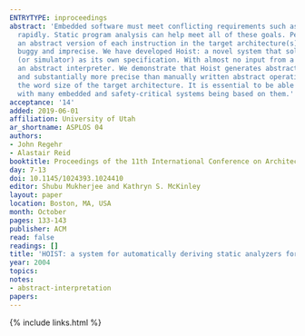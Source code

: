 ```yaml
---
ENTRYTYPE: inproceedings
abstract: 'Embedded software must meet conflicting requirements such as be- ing highly reliable, running on resource-constrained platforms, and being developed
  rapidly. Static program analysis can help meet all of these goals. People developing analyzers for embedded object code face a difficult problem: writing
  an abstract version of each instruction in the target architecture(s). This is currently done by hand, resulting in abstract operations that are both
  buggy and imprecise. We have developed Hoist: a novel system that solves these problems by automatically constructing abstract operations using a microprocessor
  (or simulator) as its own specification. With almost no input from a human, Hoist generates a collection of C functions that are ready to be linked into
  an abstract interpreter. We demonstrate that Hoist generates abstract operations that are correct, having been extensively tested, sufficiently fast,
  and substantially more precise than manually written abstract operations. Hoist is currently limited to eight-bit machines due to costs exponential in
  the word size of the target architecture. It is essential to be able to analyze software running on these small processors: they are important and ubiquitous,
  with many embedded and safety-critical systems being based on them.'
acceptance: '14'
added: 2019-06-01
affiliation: University of Utah
ar_shortname: ASPLOS 04
authors:
- John Regehr
- Alastair Reid
booktitle: Proceedings of the 11th International Conference on Architectural Support for Programming Languages and Operating Systems (ASPLOS 2004)
day: 7-13
doi: 10.1145/1024393.1024410
editor: Shubu Mukherjee and Kathryn S. McKinley
layout: paper
location: Boston, MA, USA
month: October
pages: 133-143
publisher: ACM
read: false
readings: []
title: 'HOIST: a system for automatically deriving static analyzers for embedded systems'
year: 2004
topics:
notes:
- abstract-interpretation
papers:
---
```


{% include links.html %}
